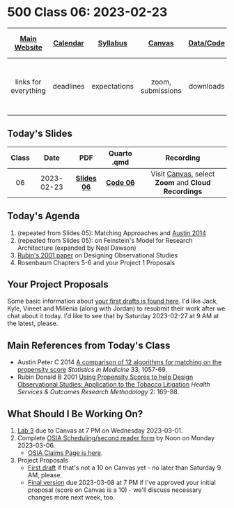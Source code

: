 # 500 Class 06: 2023-02-23

[Main Website](https://thomaselove.github.io/500-2023/) | [Calendar](https://thomaselove.github.io/500-2023/calendar.html) | [Syllabus](https://thomaselove.github.io/500-syllabus-2023) | [Canvas](https://canvas.case.edu) | [Data/Code](https://github.com/THOMASELOVE/500-data) |  [Sources](https://github.com/THOMASELOVE/500-classes-2023/tree/main/sources) | For help, email
:-----------: | :--------------: | :----------: | :---------: | :-------------: | :------: | :-----------: 
links for everything | deadlines | expectations | zoom, submissions | downloads | to read | `Thomas` dot `Love` at `case` dot `edu`

## Today's Slides

Class | Date | PDF | Quarto .qmd | Recording
:---: | :--------: | :------: | :------: | :-------------:
06 | 2023-02-23 | **[Slides 06](https://github.com/THOMASELOVE/500-slides-2023/blob/main/500_slides06.pdf)** | **[Code 06](https://github.com/THOMASELOVE/500-slides-2023/blob/main/500_slides06.qmd)** | Visit [Canvas](https://canvas.case.edu/), select **Zoom** and **Cloud Recordings**

## Today's Agenda

1. (repeated from Slides 05): Matching Approaches and [Austin 2014](https://github.com/THOMASELOVE/500-classes-2023/blob/main/sources/articles/Austin%202014%20Comparing%2012%20PS%20matching%20algorithms.pdf)
2. (repeated from Slides 05): on Feinstein's Model for Research Architecture (expanded by Neal Dawson)
3. [Rubin's 2001 paper](https://github.com/THOMASELOVE/500-classes-2023/blob/main/sources/articles/Rubin%202001%20Tobacco%20Litigation%20article.pdf) on Designing Observational Studies
4. Rosenbaum Chapters 5-6 and your Project 1 Proposals

## Your Project Proposals

Some basic information about [your first drafts is found here](https://github.com/THOMASELOVE/500-projects-2023/blob/main/proposal1.md). I'd like Jack, Kyle, Vineet and Millenia (along with Jordan) to resubmit their work after we chat about it today. I'd like to see that by Saturday 2023-02-27 at 9 AM at the latest, please.

## Main References from Today's Class

- Austin Peter C 2014 [A comparison of 12 algorithms for matching on the propensity score](https://github.com/THOMASELOVE/500-classes-2023/blob/main/sources/articles/Austin%202014%20Comparing%2012%20PS%20matching%20algorithms.pdf) *Statistics in Medicine* 33, 1057-69.
- Rubin Donald B 2001 [Using Propensity Scores to help Design Observational Studies: Application to the Tobacco Litigation](https://github.com/THOMASELOVE/500-classes-2023/blob/main/sources/articles/Rubin%202001%20Tobacco%20Litigation%20article.pdf) *Health Services & Outcomes Research Methodology* 2: 169-88.

## What Should I Be Working On?

1. [Lab 3](https://thomaselove.github.io/500-2023/lab3.html) due to Canvas at 7 PM on Wednesday 2023-03-01.
2. Complete [OSIA Scheduling/second reader form](https://bit.ly/500-2023-osia-schedule) by Noon on Monday 2023-03-06.
    - [OSIA Claims Page is here](https://github.com/THOMASELOVE/500-osia-2023/blob/main/claims.md).
3. Project Proposals
    - [First draft](https://thomaselove.github.io/500-2023/proj500.html) if that's not a 10 on Canvas yet - no later than Saturday 9 AM, please.
    - [Final version](https://thomaselove.github.io/500-2023/proj500.html) due 2023-03-08 at 7 PM if I've approved your initial proposal (score on Canvas is a 10) - we'll discuss necessary changes more next week, too.

